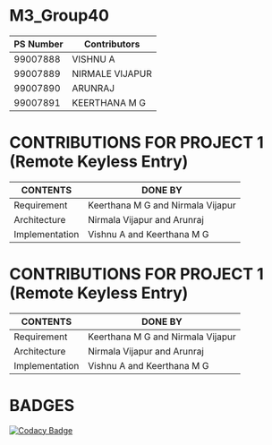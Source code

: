 # M3_Group40

| PS Number | Contributors |
|-----------|------|
| 99007888 | VISHNU A |
| 99007889 | NIRMALE VIJAPUR |
| 99007890 | ARUNRAJ |
| 99007891 | KEERTHANA M G |


# CONTRIBUTIONS FOR PROJECT 1 (Remote Keyless Entry)
| CONTENTS | DONE BY |
|----------|---------|
| Requirement | Keerthana M G and Nirmala Vijapur |
| Architecture | Nirmala Vijapur and Arunraj |
| Implementation | Vishnu A and Keerthana M G |


# CONTRIBUTIONS FOR PROJECT 1 (Remote Keyless Entry)
| CONTENTS | DONE BY |
|----------|---------|
| Requirement | Keerthana M G and Nirmala Vijapur |
| Architecture | Nirmala Vijapur and Arunraj |
| Implementation | Vishnu A and Keerthana M G |


# BADGES

[![Codacy Badge](https://app.codacy.com/project/badge/Grade/65230b9eaaf043cca402ffec5855b955)](https://www.codacy.com/gh/KeerthuMG/M3_Group40/dashboard?utm_source=github.com&amp;utm_medium=referral&amp;utm_content=KeerthuMG/M3_Group40&amp;utm_campaign=Badge_Grade)
